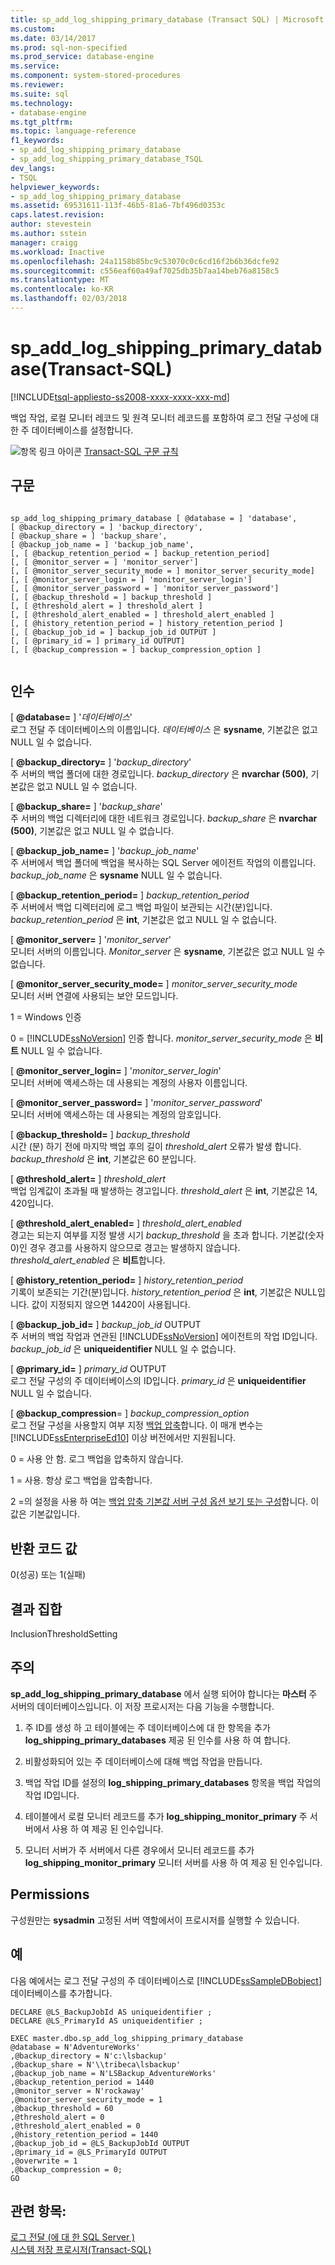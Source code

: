 ```yaml
---
title: sp_add_log_shipping_primary_database (Transact SQL) | Microsoft Docs
ms.custom: 
ms.date: 03/14/2017
ms.prod: sql-non-specified
ms.prod_service: database-engine
ms.service: 
ms.component: system-stored-procedures
ms.reviewer: 
ms.suite: sql
ms.technology:
- database-engine
ms.tgt_pltfrm: 
ms.topic: language-reference
f1_keywords:
- sp_add_log_shipping_primary_database
- sp_add_log_shipping_primary_database_TSQL
dev_langs:
- TSQL
helpviewer_keywords:
- sp_add_log_shipping_primary_database
ms.assetid: 69531611-113f-46b5-81a6-7bf496d0353c
caps.latest.revision: 
author: stevestein
ms.author: sstein
manager: craigg
ms.workload: Inactive
ms.openlocfilehash: 24a1158b85bc9c53070c0c6cd16f2b6b36dcfe92
ms.sourcegitcommit: c556eaf60a49af7025db35b7aa14beb76a8158c5
ms.translationtype: MT
ms.contentlocale: ko-KR
ms.lasthandoff: 02/03/2018
---
```

# <a name="spaddlogshippingprimarydatabase-transact-sql"></a>sp_add_log_shipping_primary_database(Transact-SQL)
[!INCLUDE[tsql-appliesto-ss2008-xxxx-xxxx-xxx-md](../../includes/tsql-appliesto-ss2008-xxxx-xxxx-xxx-md.md)]

  백업 작업, 로컬 모니터 레코드 및 원격 모니터 레코드를 포함하여 로그 전달 구성에 대한 주 데이터베이스를 설정합니다.  
  
 ![항목 링크 아이콘](../../database-engine/configure-windows/media/topic-link.gif "항목 링크 아이콘") [Transact-SQL 구문 규칙](../../t-sql/language-elements/transact-sql-syntax-conventions-transact-sql.md)  
  
## <a name="syntax"></a>구문  
  
```  
  
sp_add_log_shipping_primary_database [ @database = ] 'database',   
[ @backup_directory = ] 'backup_directory',   
[ @backup_share = ] 'backup_share',   
[ @backup_job_name = ] 'backup_job_name',   
[, [ @backup_retention_period = ] backup_retention_period]  
[, [ @monitor_server = ] 'monitor_server']  
[, [ @monitor_server_security_mode = ] monitor_server_security_mode]  
[, [ @monitor_server_login = ] 'monitor_server_login']  
[, [ @monitor_server_password = ] 'monitor_server_password']  
[, [ @backup_threshold = ] backup_threshold ]   
[, [ @threshold_alert = ] threshold_alert ]   
[, [ @threshold_alert_enabled = ] threshold_alert_enabled ]   
[, [ @history_retention_period = ] history_retention_period ]  
[, [ @backup_job_id = ] backup_job_id OUTPUT ]  
[, [ @primary_id = ] primary_id OUTPUT]  
[, [ @backup_compression = ] backup_compression_option ]  
  
```  
  
## <a name="arguments"></a>인수  
 [  **@database=** ] '*데이터베이스*'  
 로그 전달 주 데이터베이스의 이름입니다. *데이터베이스* 은 **sysname**, 기본값은 없고 NULL 일 수 없습니다.  
  
 [ **@backup_directory=** ] '*backup_directory*'  
 주 서버의 백업 폴더에 대한 경로입니다. *backup_directory* 은 **nvarchar (500)**, 기본값은 없고 NULL 일 수 없습니다.  
  
 [ **@backup_share=** ] '*backup_share*'  
 주 서버의 백업 디렉터리에 대한 네트워크 경로입니다. *backup_share* 은 **nvarchar (500)**, 기본값은 없고 NULL 일 수 없습니다.  
  
 [ **@backup_job_name=** ] '*backup_job_name*'  
 주 서버에서 백업 폴더에 백업을 복사하는 SQL Server 에이전트 작업의 이름입니다. *backup_job_name* 은 **sysname** NULL 일 수 없습니다.  
  
 [ **@backup_retention_period=** ] *backup_retention_period*  
 주 서버에서 백업 디렉터리에 로그 백업 파일이 보관되는 시간(분)입니다. *backup_retention_period* 은 **int**, 기본값은 없고 NULL 일 수 없습니다.  
  
 [ **@monitor_server=** ] '*monitor_server*'  
 모니터 서버의 이름입니다. *Monitor_server* 은 **sysname**, 기본값은 없고 NULL 일 수 없습니다.  
  
 [ **@monitor_server_security_mode=** ] *monitor_server_security_mode*  
 모니터 서버 연결에 사용되는 보안 모드입니다.  
  
 1 = Windows 인증  
  
 0 = [!INCLUDE[ssNoVersion](../../includes/ssnoversion-md.md)] 인증 합니다. *monitor_server_security_mode* 은 **비트** NULL 일 수 없습니다.  
  
 [ **@monitor_server_login=** ] '*monitor_server_login*'  
 모니터 서버에 액세스하는 데 사용되는 계정의 사용자 이름입니다.  
  
 [ **@monitor_server_password=** ] '*monitor_server_password*'  
 모니터 서버에 액세스하는 데 사용되는 계정의 암호입니다.  
  
 [ **@backup_threshold=** ] *backup_threshold*  
 시간 (분) 하기 전에 마지막 백업 후의 길이 *threshold_alert* 오류가 발생 합니다. *backup_threshold* 은 **int**, 기본값은 60 분입니다.  
  
 [ **@threshold_alert=** ] *threshold_alert*  
 백업 임계값이 초과될 때 발생하는 경고입니다. *threshold_alert* 은 **int**, 기본값은 14, 420입니다.  
  
 [ **@threshold_alert_enabled=** ] *threshold_alert_enabled*  
 경고는 되는지 여부를 지정 발생 시기 *backup_threshold* 을 초과 합니다. 기본값(숫자 0)인 경우 경고를 사용하지 않으므로 경고는 발생하지 않습니다. *threshold_alert_enabled* 은 **비트**합니다.  
  
 [ **@history_retention_period=** ] *history_retention_period*  
 기록이 보존되는 기간(분)입니다. *history_retention_period* 은 **int**, 기본값은 NULL입니다. 값이 지정되지 않으면 14420이 사용됩니다.  
  
 [ **@backup_job_id=** ] *backup_job_id* OUTPUT  
 주 서버의 백업 작업과 연관된 [!INCLUDE[ssNoVersion](../../includes/ssnoversion-md.md)] 에이전트의 작업 ID입니다. *backup_job_id* 은 **uniqueidentifier** NULL 일 수 없습니다.  
  
 [ **@primary_id=** ] *primary_id* OUTPUT  
 로그 전달 구성의 주 데이터베이스의 ID입니다. *primary_id* 은 **uniqueidentifier** NULL 일 수 없습니다.  
  
 [ **@backup_compression**= ] *backup_compression_option*  
 로그 전달 구성을 사용할지 여부 지정 [백업 압축](../../relational-databases/backup-restore/backup-compression-sql-server.md)합니다. 이 매개 변수는 [!INCLUDE[ssEnterpriseEd10](../../includes/ssenterpriseed10-md.md)] 이상 버전에서만 지원됩니다.  
  
 0 = 사용 안 함. 로그 백업을 압축하지 않습니다.  
  
 1 = 사용. 항상 로그 백업을 압축합니다.  
  
 2 =의 설정을 사용 하 여는 [백업 압축 기본값 서버 구성 옵션 보기 또는 구성](../../database-engine/configure-windows/view-or-configure-the-backup-compression-default-server-configuration-option.md)합니다. 이 값은 기본값입니다.  
  
## <a name="return-code-values"></a>반환 코드 값  
 0(성공) 또는 1(실패)  
  
## <a name="result-sets"></a>결과 집합  
 InclusionThresholdSetting  
  
## <a name="remarks"></a>주의  
 **sp_add_log_shipping_primary_database** 에서 실행 되어야 합니다는 **마스터** 주 서버의 데이터베이스입니다. 이 저장 프로시저는 다음 기능을 수행합니다.  
  
1.  주 ID를 생성 하 고 테이블에는 주 데이터베이스에 대 한 항목을 추가 **log_shipping_primary_databases** 제공 된 인수를 사용 하 여 합니다.  
  
2.  비활성화되어 있는 주 데이터베이스에 대해 백업 작업을 만듭니다.  
  
3.  백업 작업 ID를 설정의 **log_shipping_primary_databases** 항목을 백업 작업의 작업 ID입니다.  
  
4.  테이블에서 로컬 모니터 레코드를 추가 **log_shipping_monitor_primary** 주 서버에서 사용 하 여 제공 된 인수입니다.  
  
5.  모니터 서버가 주 서버에서 다른 경우에서 모니터 레코드를 추가 **log_shipping_monitor_primary** 모니터 서버를 사용 하 여 제공 된 인수입니다.  
  
## <a name="permissions"></a>Permissions  
 구성원만는 **sysadmin** 고정된 서버 역할에서이 프로시저를 실행할 수 있습니다.  
  
## <a name="examples"></a>예  
 다음 예에서는 로그 전달 구성의 주 데이터베이스로 [!INCLUDE[ssSampleDBobject](../../includes/sssampledbobject-md.md)] 데이터베이스를 추가합니다.  
  
```  
DECLARE @LS_BackupJobId AS uniqueidentifier ;  
DECLARE @LS_PrimaryId AS uniqueidentifier ;  
  
EXEC master.dbo.sp_add_log_shipping_primary_database   
@database = N'AdventureWorks'   
,@backup_directory = N'c:\lsbackup'   
,@backup_share = N'\\tribeca\lsbackup'   
,@backup_job_name = N'LSBackup_AdventureWorks'   
,@backup_retention_period = 1440  
,@monitor_server = N'rockaway'   
,@monitor_server_security_mode = 1   
,@backup_threshold = 60   
,@threshold_alert = 0   
,@threshold_alert_enabled = 0   
,@history_retention_period = 1440   
,@backup_job_id = @LS_BackupJobId OUTPUT   
,@primary_id = @LS_PrimaryId OUTPUT   
,@overwrite = 1   
,@backup_compression = 0;  
GO  
```  
  
## <a name="see-also"></a>관련 항목:  
 [로그 전달 &#40;에 대 한 SQL Server &#41;](../../database-engine/log-shipping/about-log-shipping-sql-server.md)   
 [시스템 저장 프로시저&#40;Transact-SQL&#41;](../../relational-databases/system-stored-procedures/system-stored-procedures-transact-sql.md)  
  
  
